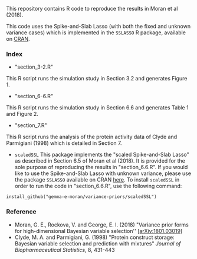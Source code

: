 
This repository contains R code to reproduce the results in Moran et al (2018).

This code uses the Spike-and-Slab Lasso (with both the fixed and unknown variance cases) which is implemented in the `SSLASSO` R package, available on [CRAN](https://CRAN.R-project.org/package=SSLASSO). 

### Index
- "section_3-2.R"

This R script runs the simulation study in Section 3.2 and generates Figure 1. 

- "section_6-6.R"

This R script runs the simulation study in Section 6.6 and generates Table 1 and Figure 2.

- "section_7.R" 

This R script runs the analysis of the protein activity data of Clyde and Parmigiani (1998) which is detailed in Section 7.

- `scaledSSL`
This package implements the "scaled Spike-and-Slab Lasso" as described in Section 6.5 of Moran et al (2018). It is provided for the sole purpose of reproducing the results in "section_6.6.R". If you would like to use the Spike-and-Slab Lasso with unknown variance, please use the package `SSLASSO` available on CRAN [here](https://CRAN.R-project.org/package=SSLASSO). To install `scaledSSL` in order to run the code in "section_6.6.R", use the following command:
```
install_github("gemma-e-moran/variance-priors/scaledSSL")
```

### Reference
- Moran, G. E., Rockova, V. and George, E. I. (2018) "Variance prior forms for high-dimensional Bayesian variable selection'' [[arXiv:1801.03019]](https://arxiv.org/abs/1801.03019)
- Clyde, M. A. and Parmigiani, G. (1998) "Protein construct storage: Bayesian variable selection and prediction with mixtures" *Journal of Biopharmaceutical Statistics*, 8, 431-443 
